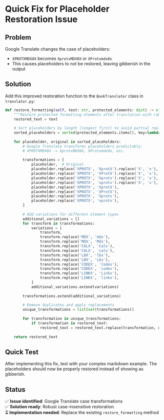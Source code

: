 # Quick Fix for Placeholder Restoration Issue

## Problem
Google Translate changes the case of placeholders:
- `XPROTXMDX0X` becomes `XprotxMDX0X` or `XProtxmdx0x`
- This causes placeholders to not be restored, leaving gibberish in the output

## Solution
Add this improved restoration function to the `BookTranslator` class in `translator.py`:

```python
def restore_formatting(self, text: str, protected_elements: dict) -> str:
    """Restore protected formatting elements after translation with robust case handling"""
    restored_text = text
    
    # Sort placeholders by length (longest first) to avoid partial replacements
    sorted_placeholders = sorted(protected_elements.items(), key=lambda x: len(x[0]), reverse=True)
    
    for placeholder, original in sorted_placeholders:
        # Google Translate transforms placeholders predictably:
        # XPROTXMDX0X -> XprotxMDX0X, XProtxmdx0x, etc.
        
        transformations = [
            placeholder,  # Original
            placeholder.replace('XPROTX', 'XprotX').replace('X', 'x'),
            placeholder.replace('XPROTX', 'XProtX').replace('X', 'x'),  
            placeholder.replace('XPROTX', 'Xprotx').replace('X', 'x'),
            placeholder.replace('XPROTX', 'xprotx').replace('X', 'x'),
            placeholder.replace('XPROTX', 'XprotX'),
            placeholder.replace('XPROTX', 'XProtX'),
            placeholder.replace('XPROTX', 'Xprotx'),
            placeholder.replace('XPROTX', 'xprotx'),
        ]
        
        # Add variations for different element types
        additional_variations = []
        for transform in transformations:
            variations = [
                transform,
                transform.replace('MDX', 'mdx'),
                transform.replace('MDX', 'Mdx'),
                transform.replace('CALX', 'Calx'),
                transform.replace('CALX', 'calx'),
                transform.replace('LBX', 'lbx'),
                transform.replace('LBX', 'Lbx'),
                transform.replace('CODEX', 'Codex'),
                transform.replace('CODEX', 'codex'),
                transform.replace('LINKX', 'Linkx'),
                transform.replace('LINKX', 'linkx'),
            ]
            additional_variations.extend(variations)
        
        transformations.extend(additional_variations)
        
        # Remove duplicates and apply replacements
        unique_transformations = list(set(transformations))
        
        for transformation in unique_transformations:
            if transformation in restored_text:
                restored_text = restored_text.replace(transformation, original)
    
    return restored_text
```

## Quick Test
After implementing this fix, test with your complex markdown example. The placeholders should now be properly restored instead of showing as gibberish.

## Status
✅ **Issue identified**: Google Translate case transformations  
✅ **Solution ready**: Robust case-insensitive restoration  
⏳ **Implementation needed**: Replace the existing `restore_formatting` method  